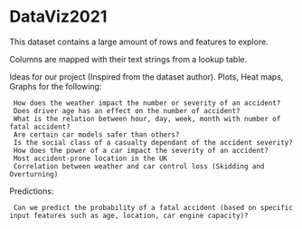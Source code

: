 # DataViz2021

This dataset contains a large amount of rows and features to explore.

Columns are mapped with their text strings from a lookup table.

Ideas for our project (Inspired from the dataset author). Plots, Heat maps, Graphs for the following:

     How does the weather impact the number or severity of an accident?
     Does driver age has an effect on the number of accident?
     What is the relation between hour, day, week, month with number of fatal accident?
     Are certain car models safer than others?
     Is the social class of a casualty dependant of the accident severity?
     How does the power of a car impact the severity of an accident? 
     Most accident-prone location in the UK
     Correlation between weather and car control loss (Skidding and Overturning)
     
Predictions:

     Can we predict the probability of a fatal accident (based on specific input features such as age, location, car engine capacity)?
     
     
